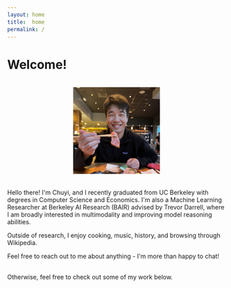 ```yaml
---
layout: home
title:  home
permalink: /
---
```


# Welcome!
<br/>
<div style="text-align: center;">
    <img src="images/prof_pic.jpg" alt="me!" width="200" height="200">
</div>
<br>

Hello there! I'm Chuyi, and I recently graduated from UC Berkeley with degrees in Computer Science and Economics. I'm also a Machine Learning Researcher at Berkeley AI Research (BAIR) advised by Trevor Darrell, where I am broadly interested in multimodality and improving model reasoning abilities.

Outside of research, I enjoy cooking, music, history, and browsing through Wikipedia. 

Feel free to reach out to me about anything - I'm more than happy to chat!

<br>
Otherwise, feel free to check out some of my work below.